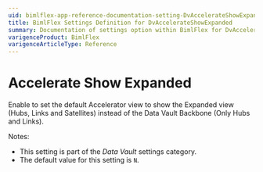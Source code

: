 ```yaml
---
uid: bimlflex-app-reference-documentation-setting-DvAccelerateShowExpanded
title: BimlFlex Settings Definition for DvAccelerateShowExpanded
summary: Documentation of settings option within BimlFlex for DvAccelerateShowExpanded
varigenceProduct: BimlFlex
varigenceArticleType: Reference
---
```


# Accelerate Show Expanded

Enable to set the default Accelerator view to show the Expanded view (Hubs, Links and Satellites) instead of the Data Vault Backbone (Only Hubs and Links).

Notes:

* This setting is part of the *Data Vault* settings category.
* The default value for this setting is `N`.
